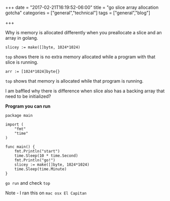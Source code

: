+++
date = "2017-02-21T16:19:52-06:00"
title = "go slice array allocation gotcha"
categories = ["general","technical"]
tags = ["general","blog"]

+++

Why is memory is allocated differently when you preallocate a slice and an array in golang.

```
slicey := make([]byte, 1024*1024)
```

`top` shows there is no extra memory allocated while a program with that slice is running.

```
arr := [1024*1024]byte{}
```

`top` shows that memory is allocated while that program is running. 

I am baffled why there is difference when slice also has a backing array that need to be initialized?

**Program you can run**
```
package main

import (
	"fmt"
	"time"
)

func main() {
	fmt.Println("start")
	time.Sleep(10 * time.Second)
	fmt.Println("go!")
	slicey := make([]byte, 1024*1024)
	time.Sleep(time.Minute)
}
```
`go run` and check `top`

Note - I ran this on `mac osx El Capitan`
